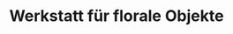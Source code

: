 ---
title: "Werkstatt für florale Objekte"
url: /leipzig/werkstatt-fuer-florale-objekte/
shop: Blumen
---